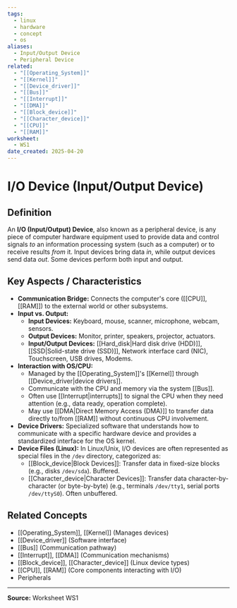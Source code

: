 ```yaml
---
tags:
  - linux
  - hardware
  - concept
  - os
aliases:
  - Input/Output Device
  - Peripheral Device
related:
  - "[[Operating_System]]"
  - "[[Kernel]]"
  - "[[Device_driver]]"
  - "[[Bus]]"
  - "[[Interrupt]]"
  - "[[DMA]]"
  - "[[Block_device]]"
  - "[[Character_device]]"
  - "[[CPU]]"
  - "[[RAM]]"
worksheet:
  - WS1
date_created: 2025-04-20
---
```

# I/O Device (Input/Output Device)

## Definition

An **I/O (Input/Output) Device**, also known as a peripheral device, is any piece of computer hardware equipment used to provide data and control signals *to* an information processing system (such as a computer) or to receive results *from* it. Input devices bring data *in*, while output devices send data *out*. Some devices perform both input and output.

## Key Aspects / Characteristics

- **Communication Bridge:** Connects the computer's core ([[CPU]], [[RAM]]) to the external world or other subsystems.
- **Input vs. Output:**
    - **Input Devices:** Keyboard, mouse, scanner, microphone, webcam, sensors.
    - **Output Devices:** Monitor, printer, speakers, projector, actuators.
    - **Input/Output Devices:** [[Hard_disk|Hard disk drive (HDD)]], [[SSD|Solid-state drive (SSD)]], Network interface card (NIC), Touchscreen, USB drives, Modems.
- **Interaction with OS/CPU:**
    - Managed by the [[Operating_System]]'s [[Kernel]] through [[Device_driver|device drivers]].
    - Communicate with the CPU and memory via the system [[Bus]].
    - Often use [[Interrupt|interrupts]] to signal the CPU when they need attention (e.g., data ready, operation complete).
    - May use [[DMA|Direct Memory Access (DMA)]] to transfer data directly to/from [[RAM]] without continuous CPU involvement.
- **Device Drivers:** Specialized software that understands how to communicate with a specific hardware device and provides a standardized interface for the OS kernel.
- **Device Files (Linux):** In Linux/Unix, I/O devices are often represented as special files in the `/dev` directory, categorized as:
    - [[Block_device|Block Devices]]: Transfer data in fixed-size blocks (e.g., disks `/dev/sda`). Buffered.
    - [[Character_device|Character Devices]]: Transfer data character-by-character (or byte-by-byte) (e.g., terminals `/dev/tty1`, serial ports `/dev/ttyS0`). Often unbuffered.

## Related Concepts
- [[Operating_System]], [[Kernel]] (Manages devices)
- [[Device_driver]] (Software interface)
- [[Bus]] (Communication pathway)
- [[Interrupt]], [[DMA]] (Communication mechanisms)
- [[Block_device]], [[Character_device]] (Linux device types)
- [[CPU]], [[RAM]] (Core components interacting with I/O)
- Peripherals

---
**Source:** Worksheet WS1
